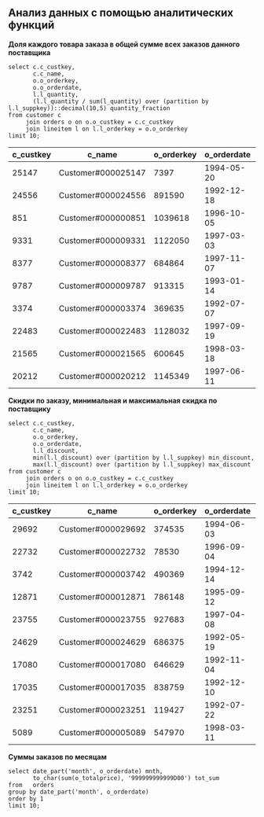 ## Анализ данных с помощью аналитических функций ##

**Доля каждого товара заказа в общей сумме всех заказов данного поставщика**
```
select c.c_custkey, 
       c.c_name, 
       o.o_orderkey,
       o.o_orderdate,
       l.l_quantity,
       (l.l_quantity / sum(l_quantity) over (partition by l.l_suppkey))::decimal(10,5) quantity_fraction
from customer c 
     join orders o on o.o_custkey = c.c_custkey
     join lineitem l on l.l_orderkey = o.o_orderkey
limit 10;
```

|c_custkey|c_name|o_orderkey|o_orderdate|l_quantity|quantity_fraction|
|---------|------|----------|-----------|----------|-----------------|
|25147|Customer#000025147|7397|1994-05-20|9.00|0.00058|
|24556|Customer#000024556|891590|1992-12-18|9.00|0.00058|
|851|Customer#000000851|1039618|1996-10-05|36.00|0.00232|
|9331|Customer#000009331|1122050|1997-03-03|48.00|0.00309|
|8377|Customer#000008377|684864|1997-11-07|43.00|0.00277|
|9787|Customer#000009787|913315|1993-01-14|2.00|0.00013|
|3374|Customer#000003374|369635|1992-07-07|21.00|0.00135|
|22483|Customer#000022483|1128032|1997-09-19|9.00|0.00058|
|21565|Customer#000021565|600645|1998-03-18|46.00|0.00296|
|20212|Customer#000020212|1145349|1997-06-11|24.00|0.00154|
   
**Скидки по заказу, минимальная и максимальная скидка по поставщику**
```
select c.c_custkey, 
       c.c_name, 
       o.o_orderkey,
       o.o_orderdate,
       l.l_discount,
       min(l.l_discount) over (partition by l.l_suppkey) min_discount,
       max(l.l_discount) over (partition by l.l_suppkey) max_discount
from customer c 
     join orders o on o.o_custkey = c.c_custkey
     join lineitem l on l.l_orderkey = o.o_orderkey
limit 10;
```
   
|c_custkey|c_name|o_orderkey|o_orderdate|l_discount|min_discount|max_discount|
|---------|------|----------|-----------|----------|------------|------------|
|29692|Customer#000029692|374535|1994-06-03|0.02|0.00|0.10|
|22732|Customer#000022732|78530|1996-09-04|0.08|0.00|0.10|
|3742|Customer#000003742|490369|1994-12-14|0.01|0.00|0.10|
|12871|Customer#000012871|786148|1995-09-12|0.07|0.00|0.10|
|23755|Customer#000023755|927683|1997-04-08|0.00|0.00|0.10|
|24629|Customer#000024629|686375|1992-05-19|0.06|0.00|0.10|
|17080|Customer#000017080|646629|1992-11-04|0.09|0.00|0.10|
|17035|Customer#000017035|838759|1992-12-10|0.06|0.00|0.10|
|23251|Customer#000023251|119427|1992-07-22|0.00|0.00|0.10|
|5089|Customer#000005089|547970|1998-03-11|0.07|0.00|0.10|

**Суммы заказов по месяцам**

```   
select date_part('month', o_orderdate) mnth,
       to_char(sum(o_totalprice), '999999999999D00') tot_sum
from   orders
group by date_part('month', o_orderdate)
order by 1
limit 10;   
```

